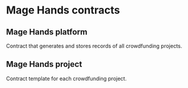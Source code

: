 # Mage Hands contracts

## Mage Hands platform

Contract that generates and stores records of all crowdfunding projects.

## Mage Hands project

Contract template for each crowdfunding project.
